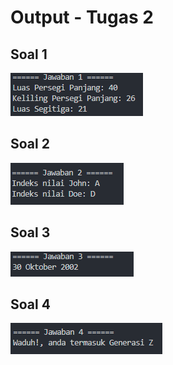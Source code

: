 # Output - Tugas 2

## Soal 1

![jawaban dari soal 1](./output/soal1.png)

## Soal 2

![jawaban dari soal 2](./output/soal2.png)

## Soal 3

![jawaban dari soal 3](./output/soal3.png)

## Soal 4

![jawaban dari soal 4](./output/soal4.png)
